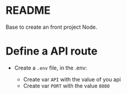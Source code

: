 # README #

Base to create an front project Node.

# Define a API route #

* Create a `.env` file, in the .env:

  * Create var `API` with the value of you api
  * Create var `PORT` with the value `8080`
